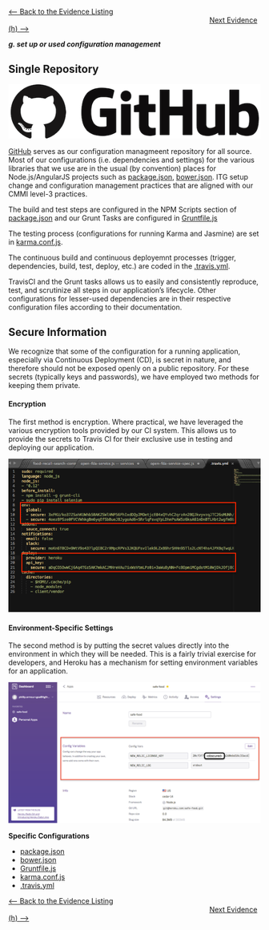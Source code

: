[<-- Back to the Evidence Listing](https://github.com/itgfirm/safe-food/edit/master/Evidence)  &nbsp;&nbsp;&nbsp;&nbsp;&nbsp;&nbsp;&nbsp;&nbsp;&nbsp;&nbsp;&nbsp;&nbsp;&nbsp;&nbsp;&nbsp;&nbsp;&nbsp;&nbsp;&nbsp;&nbsp;&nbsp;&nbsp;&nbsp;&nbsp;&nbsp;&nbsp;&nbsp;&nbsp;&nbsp;&nbsp;&nbsp;&nbsp;&nbsp;&nbsp;&nbsp;&nbsp;&nbsp;&nbsp;&nbsp;&nbsp;&nbsp;&nbsp;&nbsp;&nbsp;&nbsp;&nbsp;&nbsp;&nbsp;&nbsp;&nbsp;&nbsp;&nbsp;&nbsp;&nbsp;&nbsp;&nbsp;&nbsp;&nbsp;&nbsp;&nbsp;&nbsp;&nbsp;&nbsp;&nbsp;&nbsp;&nbsp;&nbsp;&nbsp;&nbsp;&nbsp;&nbsp;&nbsp;&nbsp;&nbsp;&nbsp;&nbsp;&nbsp;&nbsp;&nbsp;&nbsp;&nbsp;&nbsp;&nbsp;&nbsp;&nbsp;&nbsp;&nbsp;&nbsp;&nbsp;&nbsp;&nbsp;&nbsp;&nbsp;&nbsp;&nbsp;&nbsp;&nbsp;&nbsp;&nbsp;&nbsp;&nbsp;&nbsp;[Next Evidence (h) -->](https://github.com/itgfirm/safe-food/edit/master/Evidence/h)

***g. set up or used configuration management***

## Single Repository
![github logo](github_logo.png)

[GitHub](https://github.com/itgfirm/safe-food) serves as our configuration managmeent repository for all source.  Most of our configurations (i.e. dependencies and settings) for the various libraries that we use are in the usual (by convention) places for Node.js/AngularJS projects such as [package.json](https://github.com/itgfirm/safe-food/blob/master/package.json), [bower.json](https://github.com/itgfirm/safe-food/blob/master/bower.json). ITG setup change and configuration management practices that are aligned with our CMMI level-3 practices.

The build and test steps are configured in the NPM Scripts section of [package.json](https://github.com/itgfirm/safe-food/blob/master/package.json) and our Grunt Tasks are configured in [Gruntfile.js](https://github.com/itgfirm/safe-food/blob/master/Gruntfile.js)

The testing process (configurations for running Karma and Jasmine) are set in [karma.conf.js](https://github.com/itgfirm/safe-food/blob/master/client/test/karma.conf.js).

The continuous build and continuous deployemnt processes (trigger, dependencies, build, test, deploy, etc.) are coded in the [.travis.yml](https://github.com/itgfirm/safe-food/blob/master/.travis.yml).  

TravisCI and the Grunt tasks allows us to easily and consistently reproduce, test, and scrutinize all steps in our application’s lifecycle. Other configurations for lesser-used dependencies are in their respective configuration files according to their documentation.

## Secure Information

We recognize that some of the configuration for a running application, especially via Continuous Deployment (CD), is secret in nature, and therefore should not be exposed openly on a public repository.  For these secrets (typically keys and passwords), we have employed two methods for keeping them private.  

#### Encryption

The first method is encryption.  Where practical, we have leveraged the various encryption tools provided by our CI system.  This allows us to provide the secrets to Travis CI for their exclusive use in testing and deploying our application.  

[![Encrypted Keys](https://github.com/itgfirm/safe-food/blob/master/Evidence/g/TravisCI_Encrypted_Keys.png)](https://github.com/itgfirm/safe-food/blob/master/.travis.yml)

#### Environment-Specific Settings

The second method is by putting the secret values directly into the environment in which they will be needed. This is a fairly trivial exercise for developers, and Heroku has a mechanism for setting environment variables for an application.

![Environment Settings](https://github.com/itgfirm/safe-food/blob/master/Evidence/g/Heroku_ENV_Vars.png)

**Specific Configurations**
- [package.json](https://github.com/itgfirm/safe-food/blob/master/package.json)
- [bower.json](https://github.com/itgfirm/safe-food/blob/master/bower.json)
- [Gruntfile.js](https://github.com/itgfirm/safe-food/blob/master/Gruntfile.js)
- [karma.conf.js](https://github.com/itgfirm/safe-food/blob/master/client/test/karma.conf.js)
- [.travis.yml](https://github.com/itgfirm/safe-food/blob/master/.travis.yml)

[<-- Back to the Evidence Listing](https://github.com/itgfirm/safe-food/edit/master/Evidence)  &nbsp;&nbsp;&nbsp;&nbsp;&nbsp;&nbsp;&nbsp;&nbsp;&nbsp;&nbsp;&nbsp;&nbsp;&nbsp;&nbsp;&nbsp;&nbsp;&nbsp;&nbsp;&nbsp;&nbsp;&nbsp;&nbsp;&nbsp;&nbsp;&nbsp;&nbsp;&nbsp;&nbsp;&nbsp;&nbsp;&nbsp;&nbsp;&nbsp;&nbsp;&nbsp;&nbsp;&nbsp;&nbsp;&nbsp;&nbsp;&nbsp;&nbsp;&nbsp;&nbsp;&nbsp;&nbsp;&nbsp;&nbsp;&nbsp;&nbsp;&nbsp;&nbsp;&nbsp;&nbsp;&nbsp;&nbsp;&nbsp;&nbsp;&nbsp;&nbsp;&nbsp;&nbsp;&nbsp;&nbsp;&nbsp;&nbsp;&nbsp;&nbsp;&nbsp;&nbsp;&nbsp;&nbsp;&nbsp;&nbsp;&nbsp;&nbsp;&nbsp;&nbsp;&nbsp;&nbsp;&nbsp;&nbsp;&nbsp;&nbsp;&nbsp;&nbsp;&nbsp;&nbsp;&nbsp;&nbsp;&nbsp;&nbsp;&nbsp;&nbsp;&nbsp;&nbsp;&nbsp;&nbsp;&nbsp;&nbsp;&nbsp;&nbsp;[Next Evidence (h) -->](https://github.com/itgfirm/safe-food/edit/master/Evidence/h)
